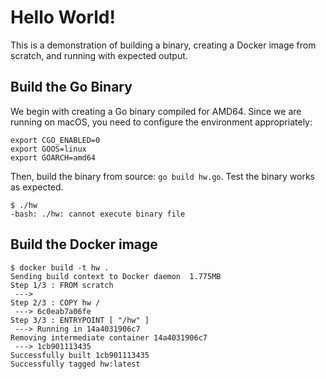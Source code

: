 # Hello World!

This is a demonstration of building a binary, creating a Docker image from
scratch, and running with expected output.

## Build the Go Binary

We begin with creating a Go binary compiled for AMD64. Since we are running on
macOS, you need to configure the environment appropriately:

```
export CGO_ENABLED=0
export GOOS=linux
export GOARCH=amd64
```

Then, build the binary from source: `go build hw.go`. Test the binary works as
expected.

```
$ ./hw
-bash: ./hw: cannot execute binary file
```

## Build the Docker image

```
$ docker build -t hw .
Sending build context to Docker daemon  1.775MB
Step 1/3 : FROM scratch
 --->
Step 2/3 : COPY hw /
 ---> 6c0eab7a06fe
Step 3/3 : ENTRYPOINT [ "/hw" ]
 ---> Running in 14a4031906c7
Removing intermediate container 14a4031906c7
 ---> 1cb901113435
Successfully built 1cb901113435
Successfully tagged hw:latest
```